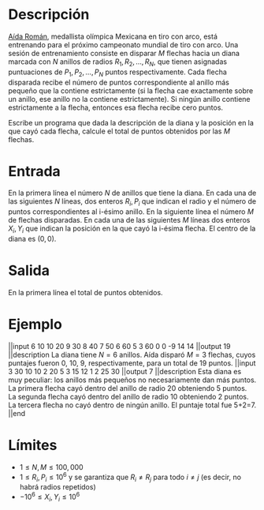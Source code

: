 # Descripción
[Aída Román](https://es.wikipedia.org/wiki/A%C3%ADda_Rom%C3%A1n), medallista olímpica Mexicana en tiro con arco, está entrenando para el próximo campeonato mundial de tiro con arco. Una sesión de entrenamiento consiste en disparar $M$ flechas hacia un diana marcada con $N$ anillos de radios $R_1, R_2, …, R_N$, que tienen asignadas puntuaciones de $P_1, P_2, …, P_N$ puntos respectivamente. Cada flecha disparada recibe el número de puntos correspondiente al anillo más pequeño que la contiene estrictamente (si la flecha cae exactamente sobre un anillo, ese anillo no la contiene estrictamente). Si ningún anillo contiene estrictamente a la flecha, entonces esa flecha recibe cero puntos.

Escribe un programa que dada la descripción de la diana y la posición en la que cayó cada flecha, calcule el total de puntos obtenidos por las $M$ flechas.



# Entrada
En la primera línea el número $N$ de anillos que tiene la diana. En cada una de las siguientes $N$ líneas, dos enteros $R_i, P_i$ que indican el radio y el número de puntos correspondientes al i-ésimo anillo. En la siguiente línea el número $M$ de flechas disparadas. En cada una de las siguientes $M$ líneas dos enteros $X_i, Y_i$ que indican la posición en la que cayó la i-ésima flecha. El centro de la diana es $(0, 0)$.

# Salida
En la primera línea el total de puntos obtenidos.

# Ejemplo

||input
6
10 10
20 9
30 8
40 7
50 6
60 5
3
60 0
0 -9
14 14
||output
19
||description
La diana tiene $N=6$ anillos. Aída disparó $M=3$ flechas, cuyos puntajes fueron 0, 10, 9, respectivamente, para un total de 19 puntos.
||input
3
30 10
10 2
20 5
3
15 12
1 2
25 30
||output
7
||description
Esta diana es muy peculiar: los anillos más pequeños no necesariamente dan más puntos. La primera flecha cayó dentro del anillo de radio 20 obteniendo 5 puntos. La segunda flecha cayó dentro del anillo de radio 10 obteniendo 2 puntos.
La tercera flecha no cayó dentro de ningún anillo. El puntaje total fue 5+2=7. 
||end

# Límites
*  $1 \le N, M \le 100,000$
*  $1 \le R_i, P_i \le 10^6$ y se garantiza que $R_i \neq R_j$ para todo $i\neq j$ (es decir, no habrá radios repetidos)
*  $-10^6 \le X_i, Y_i \le 10^6$


